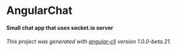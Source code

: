 # AngularChat

#### Small chat app that uses socket.io server

###### This project was generated with [angular-cli](https://github.com/angular/angular-cli) version 1.0.0-beta.21.
